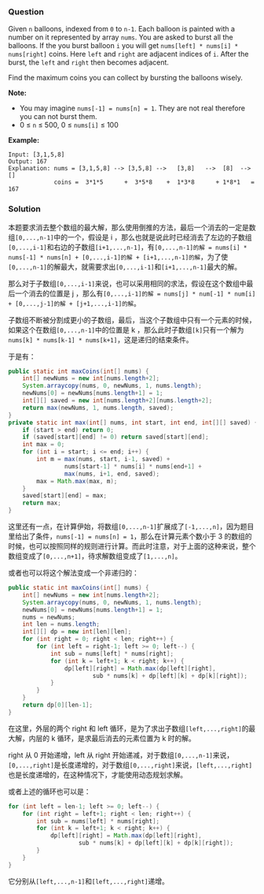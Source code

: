 ### Question

Given `n` balloons, indexed from `0` to `n-1`. Each balloon is painted with a number on it represented by array `nums`. You are asked to burst all the balloons. If the you burst balloon `i` you will get `nums[left] * nums[i] * nums[right]` coins. Here `left` and `right` are adjacent indices of `i`. After the burst, the `left` and `right` then becomes adjacent.

Find the maximum coins you can collect by bursting the balloons wisely.

**Note:**

-   You may imagine `nums[-1] = nums[n] = 1`. They are not real therefore you can not burst them.
-   0 ≤ `n` ≤ 500, 0 ≤ `nums[i]` ≤ 100

**Example:**

```
Input: [3,1,5,8]
Output: 167 
Explanation: nums = [3,1,5,8] --> [3,5,8] -->   [3,8]   -->  [8]  --> []
             coins =  3*1*5      +  3*5*8    +  1*3*8      + 1*8*1   = 167
```

### Solution

本题要求消去整个数组的最大解，那么使用倒推的方法，最后一个消去的一定是数组`[0,...,n-1]`中的一个，假设是 i ，那么也就是说此时已经消去了左边的子数组`[0,...,i-1]`和右边的子数组`[i+1,...,n-1]`，有`[0,...,n-1]的解 = nums[i] * nums[-1] * nums[n] + [0,...,i-1]的解 + [i+1,...,n-1]的解`，为了使`[0,...,n-1]`的解最大，就需要求出`[0,...,i-1]`和`[i+1,...,n-1]`最大的解。

那么对于子数组`[0,...,i-1]`来说，也可以采用相同的求法，假设在这个数组中最后一个消去的位置是 j ，那么有`[0,...,i-1]的解 = nums[j] * num[-1] * num[i] + [0,...,j-1]的解 + [j+1,...,i-1]的解`。

子数组不断被分割成更小的子数组，最后，当这个子数组中只有一个元素的时候，如果这个在数组`[0,...,n-1]`中的位置是 k ，那么此时子数组`[k]`只有一个解为`nums[k] * nums[k-1] * nums[k+1]`，这是递归的结束条件。

于是有：

```java
public static int maxCoins(int[] nums) {
    int[] newNums = new int[nums.length+2];
    System.arraycopy(nums, 0, newNums, 1, nums.length);
    newNums[0] = newNums[nums.length+1] = 1;
    int[][] saved = new int[nums.length+2][nums.length+2];
    return max(newNums, 1, nums.length, saved);
}
private static int max(int[] nums, int start, int end, int[][] saved) {
    if (start > end) return 0;
    if (saved[start][end] != 0) return saved[start][end];
    int max = 0;
    for (int i = start; i <= end; i++) {
        int m = max(nums, start, i-1, saved) +
                nums[start-1] * nums[i] * nums[end+1] +
                max(nums, i+1, end, saved);
        max = Math.max(max, m);
    }
    saved[start][end] = max;
    return max;
}
```

这里还有一点，在计算伊始，将数组`[0,...,n-1]`扩展成了`[-1,...,n]`，因为题目里给出了条件，`nums[-1] = nums[n] = 1`，那么在计算元素个数小于 3 的数组的时候，也可以按照同样的规则进行计算。而此时注意，对于上面的这种来说，整个数组变成了`[0,...,n+1]`，待求解数组变成了`[1,...,n]`。

或者也可以将这个解法变成一个非递归的：

```java
public static int maxCoins(int[] nums) {
    int[] newNums = new int[nums.length+2];
    System.arraycopy(nums, 0, newNums, 1, nums.length);
    newNums[0] = newNums[nums.length+1] = 1;
    nums = newNums;
    int len = nums.length;
    int[][] dp = new int[len][len];
    for (int right = 0; right < len; right++) {
        for (int left = right-1; left >= 0; left--) {
            int sub = nums[left] * nums[right];
            for (int k = left+1; k < right; k++) {
                dp[left][right] = Math.max(dp[left][right],
                        sub * nums[k] + dp[left][k] + dp[k][right]);
            }
        }
    }
    return dp[0][len-1];
}
```

在这里，外层的两个 right 和 left 循环，是为了求出子数组`[left,...,right]`的最大解，内层的 k 循环，是求最后消去的元素位置为 k 时的解。

right 从 0 开始递增，left 从 right 开始递减，对于数组`[0,...,n-1]`来说，`[0,...,right]`是长度递增的，对于数组`[0,...,right]`来说，`[left,...,right]`也是长度递增的，在这种情况下，才能使用动态规划求解。

或者上述的循环也可以是：

```java
for (int left = len-1; left >= 0; left--) {
    for (int right = left+1; right < len; right++) {
        int sub = nums[left] * nums[right];
        for (int k = left+1; k < right; k++) {
            dp[left][right] = Math.max(dp[left][right],
                    sub * nums[k] + dp[left][k] + dp[k][right]);
        }
    }
}
```

它分别从`[left,...,n-1]`和`[left,...,right]`递增。

